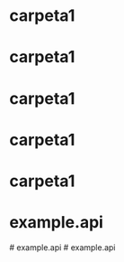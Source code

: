 # carpeta1
# carpeta1
# carpeta1
# carpeta1
# carpeta1
# example.api
#   e x a m p l e . a p i  
 #   e x a m p l e . a p i  
 